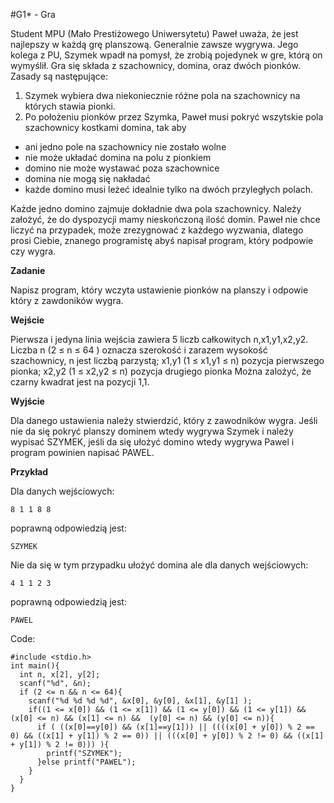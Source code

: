 #G1* - Gra

Student MPU (Mało Prestiżowego Uniwersytetu) Paweł uważa, że jest najlepszy w każdą grę planszową. Generalnie zawsze wygrywa. Jego kolega z PU, Szymek wpadł na pomysł, że zrobią pojedynek w gre, którą on wymyślił.
Gra się składa z szachownicy, domina, oraz dwóch pionków. Zasady są następujące:
1) Szymek wybiera dwa niekoniecznie różne pola na szachownicy na których stawia pionki.
2) Po położeniu pionków przez Szymka, Paweł musi pokryć wszytskie pola szachownicy kostkami domina, tak aby 
- ani jedno pole na szachownicy nie zostało wolne
- nie może układać domina na polu z pionkiem
- domino nie może wystawać poza szachownice
- domina nie mogą się nakładać
- każde domino musi leżeć idealnie tylko na dwóch przyległych polach.

Każde jedno domino zajmuje dokładnie dwa pola szachownicy. Należy założyć, że do dyspozycji mamy nieskończoną ilość domin. Paweł nie chce liczyć na przypadek, może zrezygnować z każdego wyzwania, dlatego prosi Ciebie, znanego programistę abyś napisał program, który podpowie czy wygra.

**Zadanie**

Napisz program, który wczyta ustawienie pionków na planszy i odpowie który z zawdoników wygra.

**Wejście**

Pierwsza i jedyna linia wejścia zawiera 5 liczb całkowitych n,x1,y1,x2,y2. Liczba n (2 ≤ n ≤ 64 ) oznacza szerokość i zarazem wysokość szachownicy, n jest liczbą parzystą; x1,y1 (1 ≤ x1,y1 ≤ n) pozycja pierwszego pionka; x2,y2 (1 ≤ x2,y2 ≤ n) pozycja drugiego pionka Można zalożyć, że czarny kwadrat jest na pozycji 1,1.

**Wyjście**

Dla danego ustawienia należy stwierdzić, który z zawodników wygra. Jeśli nie da się pokryć planszy dominem wtedy wygrywa Szymek i należy wypisać SZYMEK, jeśli da się ułożyć domino wtedy wygrywa Pawel i program powinien napisać PAWEL.

**Przykład**

Dla danych wejściowych:

    8 1 1 8 8
    
poprawną odpowiedzią jest:

    SZYMEK
    
Nie da się w tym przypadku ułożyć domina ale dla danych wejściowych:

    4 1 1 2 3
    
poprawną odpowiedzią jest:

    PAWEL
    
Code:

    #include <stdio.h>
    int main(){
      int n, x[2], y[2];
      scanf("%d", &n);
      if (2 <= n && n <= 64){
        scanf("%d %d %d %d", &x[0], &y[0], &x[1], &y[1] );
        if((1 <= x[0]) && (1 <= x[1]) && (1 <= y[0]) && (1 <= y[1]) && (x[0] <= n) && (x[1] <= n) &&  (y[0] <= n) && (y[0] <= n)){
          if ( ((x[0]==y[0]) && (x[1]==y[1])) || ((((x[0] + y[0]) % 2 == 0) && ((x[1] + y[1]) % 2 == 0)) || (((x[0] + y[0]) % 2 != 0) && ((x[1] + y[1]) % 2 != 0))) ){
            printf("SZYMEK");
          }else printf("PAWEL");
        }
      }
    }
